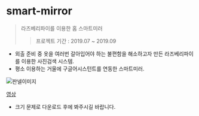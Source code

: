 # smart-mirror
>라즈베리파이를 이용한 홈 스마트미러
>> 프로젝트 기간 : 2019.07 ~ 2019.09

- 외출 준비 중 옷을 여러번 갈아입어야 하는 불편함을 해소하고자 만든 라즈베리파이를 이용한 사진검색 시스템. 
- 평소 이용하는 거울에 구글어시스턴트를 연동한 스마트미러.


![판넬이미지](https://user-images.githubusercontent.com/91947795/212639397-2df69d34-4d5a-4c9c-b0f4-c2a66a9d9e3b.PNG)


[영상](../smartmirror.mp4)
- 크기 문제로 다운로드 후에 봐주시길 바랍니다.
